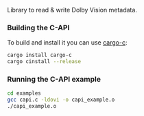 Library to read & write Dolby Vision metadata.

### Building the C-API

To build and install it you can use [cargo-c](https://crates.io/crates/cargo-c):

```sh
cargo install cargo-c
cargo cinstall --release
```

### Running the C-API example
```sh
cd examples
gcc capi.c -ldovi -o capi_example.o
./capi_example.o
```
